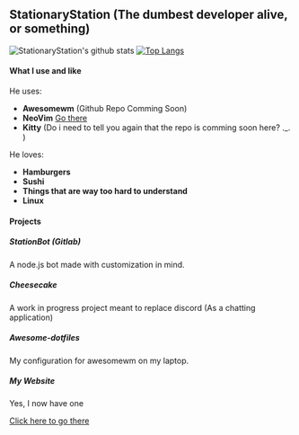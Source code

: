 ## StationaryStation (The dumbest developer alive, or something)
![StationaryStation's github stats](https://github-readme-stats.vercel.app/api?username=stationaryStation)
[![Top Langs](https://github-readme-stats.vercel.app/api/top-langs/?username=stationaryStation)](https://github.com/stationaryStation/github-readme-stats)

#### What I use and like
He uses:
  * **Awesomewm** (Github Repo Comming Soon)
  * **NeoVim** [Go there](https://github.com/stationarystation/nvimex)
  * **Kitty** (Do i need to tell you again that the repo is comming soon here? ._. )

He loves:
  * **Hamburgers**
  * **Sushi**
  * **Things that are way too hard to understand**
  * **Linux**

#### Projects
##### StationBot (Gitlab)

A node.js bot made with customization in mind.

##### Cheesecake

A work in progress project meant to replace discord (As a chatting application)

##### Awesome-dotfiles

My configuration for awesomewm on my laptop.

##### My Website

Yes, I now have one 

[Click here to go there](https://perezbueno.xyz)
